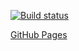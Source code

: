 [![Build status](https://ci.appveyor.com/api/projects/status/6ty008i575m33kyb?svg=true)](https://ci.appveyor.com/project/Niksel00/ahj-dnd-2)

[GitHub Pages](https://niksel00.github.io/ahj-dnd-2/)
